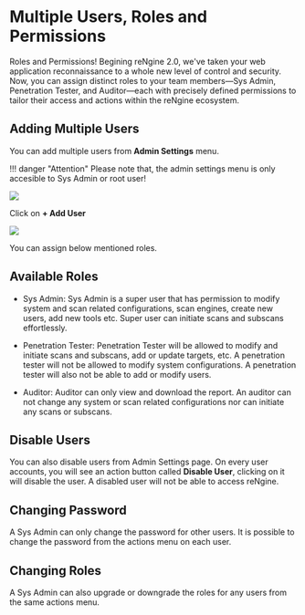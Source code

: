 # Multiple Users, Roles and Permissions

Roles and Permissions! Begining reNgine 2.0, we've taken your web application reconnaissance to a whole new level of control and security. Now, you can assign distinct roles to your team members—Sys Admin, Penetration Tester, and Auditor—each with precisely defined permissions to tailor their access and actions within the reNgine ecosystem.

## Adding Multiple Users
You can add multiple users from **Admin Settings** menu.

!!! danger "Attention"
    Please note that, the admin settings menu is only accesible to Sys Admin or root user!


![](https://github.com/khulnasoft/rengine/assets/17223002/aad1ab8d-3256-41f5-916e-e9064a7bf826)

Click on **+ Add User**

![](https://github.com/khulnasoft/rengine/assets/17223002/cec733c7-4c65-4e94-b1c7-b195f1ebd074)

You can assign below mentioned roles.

## Available Roles

  - Sys Admin: Sys Admin is a super user that has permission to modify system and scan related configurations, scan engines, create new users, add new tools etc. Super user can initiate scans and subscans effortlessly.

  - Penetration Tester: Penetration Tester will be allowed to modify and initiate scans and subscans, add or update targets, etc. A penetration tester will not be allowed to modify system configurations. A penetration tester will also not be able to add or modify users.

  - Auditor: Auditor can only view and download the report. An auditor can not change any system or scan related configurations nor can initiate any scans or subscans.


## Disable Users

You can also disable users from Admin Settings page. On every user accounts, you will see an action button called **Disable User**, clicking on it will disable the user. A disabled user will not be able to access reNgine.


## Changing Password

A Sys Admin can only change the password for other users. It is possible to change the password from the actions menu on each user.


## Changing Roles

A Sys Admin can also upgrade or downgrade the roles for any users from the same actions menu.
